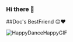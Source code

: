 ### Hi there 👋

##Doc's BestFriend 😊❤️

![HappyDanceHappyGIF](https://github.com/AllanMuhari/AllanMuhari/assets/107704648/839597e0-7252-4143-abe4-895224edc7cb)



<!--
**AllanMuhari/AllanMuhari** is a ✨ _special_ ✨ repository because its `README.md` (this file) appears on your GitHub profile.

Here are some ideas to get you started:

- 🔭 I’m currently working on ...
- 🌱 I’m currently learning ...
- 👯 I’m looking to collaborate on ...
- 🤔 I’m looking for help with ...
- 💬 Ask me about ...
- 📫 How to reach me: ...
- 😄 Pronouns: ...
- ⚡ Fun fact: ...
-->
